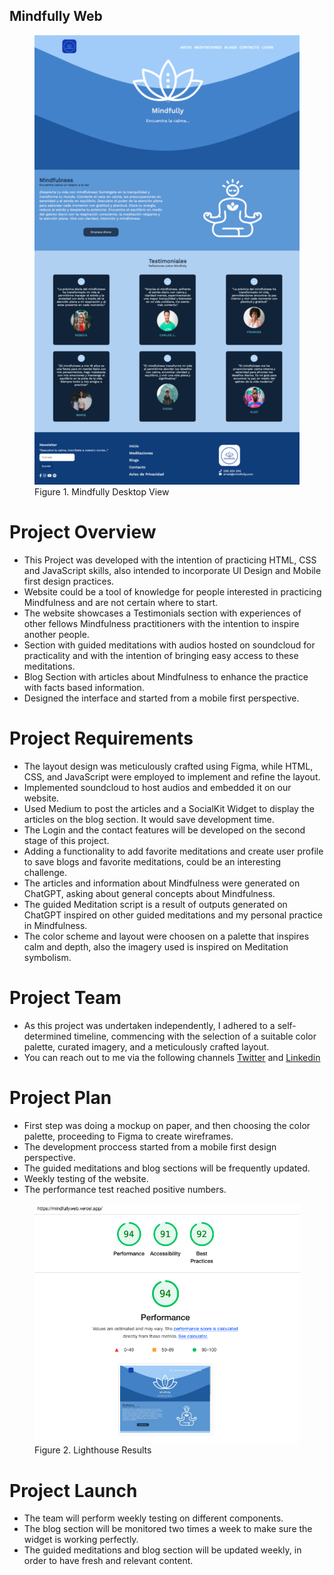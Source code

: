 
## Mindfully Web

<figure>
<img src="./assets/_images/mindfully_desktop.png" alt="Mindfully DesktopView">
<figure-caption>Figure 1. Mindfully Desktop View</figure-caption>
</figure>

# Project Overview
- This Project was developed with the intention of practicing HTML, CSS and JavaScript skills, also intended to incorporate UI Design and Mobile first design practices.
- Website could be a tool of knowledge for people interested in practicing Mindfulness and are not certain where to start.
- The website showcases a Testimonials section with experiences of other fellows Mindfulness practitioners with the intention to inspire another people.
- Section with guided meditations with audios hosted on soundcloud for practicality and with the intention of bringing easy access to these meditations.
- Blog Section with articles about Mindfulness to enhance the practice with facts based information.
- Designed the interface and started from a mobile first perspective. 


 # Project Requirements
 
 - The layout design was meticulously crafted using Figma, while HTML, CSS, and JavaScript were employed to implement and refine the layout.
 - Implemented soundcloud to host audios and embedded it on our website. 
 - Used Medium to post the articles and a SocialKit Widget to display the articles on the blog section. It would save development time.
 - The Login and the contact features will be developed on the second stage of this project.
 - Adding a functionality to add favorite meditations and create user profile to save blogs and favorite meditations, could be an interesting challenge.
 - The articles and information about Mindfulness were generated on ChatGPT, asking about general concepts about Mindfulness.
 - The guided Meditation script is a result of outputs generated on ChatGPT inspired on other guided meditations and my personal practice in Mindfulness.
 - The color scheme and layout were choosen on a palette that inspires calm and depth, also the imagery used is inspired on Meditation symbolism.

# Project Team 
- As this project was undertaken independently, I adhered to a self-determined timeline, commencing with the selection of a suitable color palette, curated imagery, and a meticulously crafted layout.
- You can reach out to me via the following channels [Twitter](https://twitter.com/jorgettor) and [Linkedin](https://www.linkedin.com/in/jorge-ttorres/)

# Project Plan 

- First step was doing a mockup on paper, and then choosing the color palette, proceeding to Figma to create wireframes.
- The development proccess started from a mobile first design perspective.
- The guided meditations and blog sections will be frequently updated. 
- Weekly testing of the website.
- The performance test reached positive numbers.
<figure>
<img src="./assets/_images/Lighthouse_Mindfully.png" alt="Lightouse Test">
<figure-caption>Figure 2. Lighthouse Results</figure-caption>
</figure>


# Project Launch
- The team will perform weekly testing on different components.
- The blog section will be monitored two times a week to make sure the widget is working perfectly.
- The guided meditations and blog section will be updated weekly, in order to have fresh and relevant content.


